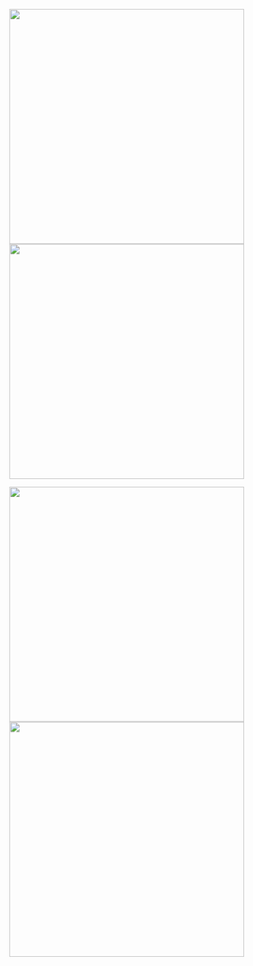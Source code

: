 <p float="left">
  <img src="https://user-images.githubusercontent.com/113387973/210093304-f6e58a6e-22dd-4c13-86a9-a58eb438225c.gif" width="420" /> 
  <img src="https://user-images.githubusercontent.com/113387973/210093368-6f0c28b1-913a-43c1-8fe4-543fc08d7694.gif" width="420" />
</p>

<p float="left">
  <img src="https://user-images.githubusercontent.com/113387973/207132191-946c01a5-9eb2-4b56-b080-48067ca18c1d.gif" width="420" /> 
  <img src="https://user-images.githubusercontent.com/113387973/207132528-f28ac6bd-dcec-4377-a6d1-a36f194263d5.gif" width="420" />
</p>
